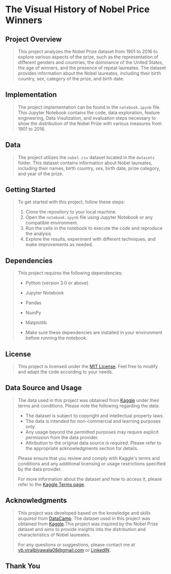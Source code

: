 # The Visual History of Nobel Price Winners
 
## Project Overview
> This project analyzes the Nobel Prize dataset from 1901 to 2016 to explore various aspects of the prize, such as the representation of different genders and countries, the dominance of the United States, the age of winners, and the presence of repeat laureates. The dataset provides information about the Nobel laureates, including their birth country, sex, category of the prize, and birth date.
 
## Implementation
> The project implementation can be found in the `notebook.ipynb` file. This Jupyter Notebook contains the code, data exploration, feature engineering, Data Visulization, and evaluation steps necessary to show the distribution of the Nobel Prize with various measures from 1901 to 2016.

## Data
> The project utilizes the `nobel.csv` dataset located in the `datasets` folder. This dataset contains information about Nobel laureates, including their names, birth country, sex, birth date, prize category, and year of the prize.

## Getting Started
> To get started with this project, follow these steps:
> 
> 1. Clone the repository to your local machine.
> 2. Open the `notebook.ipynb` file using Jupyter Notebook or any compatible environment.
> 3. Run the cells in the notebook to execute the code and reproduce the analysis.
> 4. Explore the results, experiment with different techniques, and make improvements as needed.
 
## Dependencies
> This project requires the following dependencies:
> - Python (version 3.0 or above)
> - Jupyter Notebook
> - Pandas
> - NumPy
> - Matplotlib
> 
> - Make sure these dependencies are installed in your environment before running the notebook.

## License
> This project is licensed under the [MIT License](LICENSE). Feel free to modify and adapt the code according to your needs.

## Data Source and Usage
> The data used in this project was obtained from [Kaggle](https://www.kaggle.com/) under their terms and conditions. Please note the following regarding the data:
> 
> - The dataset is subject to copyright and intellectual property laws.
> - The data is intended for non-commercial and learning purposes only.
> - Any usage beyond the permitted purposes may require explicit permission from the data provider.
> - Attribution to the original data source is required. Please refer to the appropriate acknowledgments section for details.
> 
> Please ensure that you review and comply with Kaggle's terms and conditions and any additional licensing or usage restrictions specified by the data provider.
> 
> For more information about the dataset and how to access it, please refer to the [Kaggle Terms page](https://www.kaggle.com/terms).

## Acknowledgments
> This project was developed based on the knowledge and skills acquired from [DataCamp](https://app.datacamp.com/). The dataset used in this project was obtained from [Kaggle](https://www.kaggle.com/).This project was inspired by the Nobel Prize dataset and aims to provide insights into the distribution and characteristics of Nobel laureates.
> 
> For any questions or suggestions, please contact me at vb.viralbiyawala08@gmail.com or [LinkedIN](https://www.linkedin.com/in/viralbiyawala/).

## **Thank You**